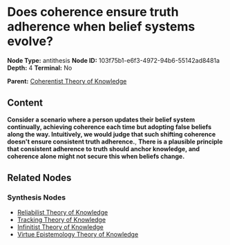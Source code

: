 # Does coherence ensure truth adherence when belief systems evolve?

**Node Type:** antithesis
**Node ID:** 103f75b1-e6f3-4972-94b6-55142ad8481a
**Depth:** 4
**Terminal:** No

**Parent:** [Coherentist Theory of Knowledge](coherentist-theory-of-knowledge-synthesis-db563b7b-d735-4ed0-b347-3861c4ccaa56.md)

## Content

**Consider a scenario where a person updates their belief system continually, achieving coherence each time but adopting false beliefs along the way. Intuitively, we would judge that such shifting coherence doesn't ensure consistent truth adherence.**, **There is a plausible principle that consistent adherence to truth should anchor knowledge, and coherence alone might not secure this when beliefs change.**

## Related Nodes

### Synthesis Nodes

- [Reliabilist Theory of Knowledge](reliabilist-theory-of-knowledge-synthesis-1fae2bd1-44e6-4d77-b4b9-1f184b1eb33f.md)
- [Tracking Theory of Knowledge](tracking-theory-of-knowledge-synthesis-b12ed417-f729-47d5-b238-77d9ef45fdcf.md)
- [Infinitist Theory of Knowledge](infinitist-theory-of-knowledge-synthesis-86cb125b-ec6a-4902-a52c-206c5555905d.md)
- [Virtue Epistemology Theory of Knowledge](virtue-epistemology-theory-of-knowledge-synthesis-6b14b1d1-3ec9-4e3d-9b0b-5db0bc22d59a.md)
